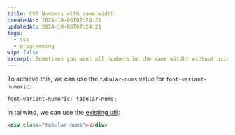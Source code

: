 ```yaml
---
title: CSS Numbers with same width
createdAt: 2024-10-06T07:24:21
updatedAt: 2024-10-06T07:24:21
tags:
  - css
  - programming
wip: false
excerpt: Sometimes you want all numbers be the same witdht wihtout using a monospace font
---
```


To achieve this, we can use the `tabular-nums` value for `font-variant-numeric`:

```css
font-variant-numeric: tabular-nums;
```

In tailwind, we can use the [existing util](https://tailwindcss.com/docs/font-variant-numeric):

```html
<div class="tabular-nums"></div>
```

